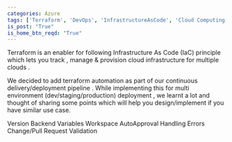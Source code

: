 ```yaml
---
categories: Azure
tags: ['Terraform', 'DevOps', 'InfrastructureAsCode', 'Cloud Computing']
is_post: "True"
is_home_btn_reqd: "True"
---
```


Terraform is an enabler for following Infrastructure As Code (IaC) principle which lets you track , manage & provision cloud infrastructure for multiple clouds .

We decided to add terraform automation as part of our continuous delivery/deployment pipeline . While implementing this for multi environment (dev/staging/production) deployment , we learnt a lot and thought of sharing some points which will help you design/implement if you have similar use case.

Version
Backend
Variables
Workspace
AutoApproval
Handling Errors
Change/Pull Request Validation
